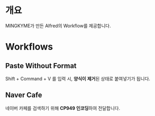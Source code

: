 # 개요
MINGKYME가 만든 Alfred의 Workflow를 제공합니다.

# Workflows
## Paste Without Format
Shift + Command + V 를 입력 시, **양식이 제거**된 상태로 붙여넣기가 됩니다.

## Naver Cafe
네이버 카페를 검색하기 위해 **CP949 인코딩**하여 전달합니다.